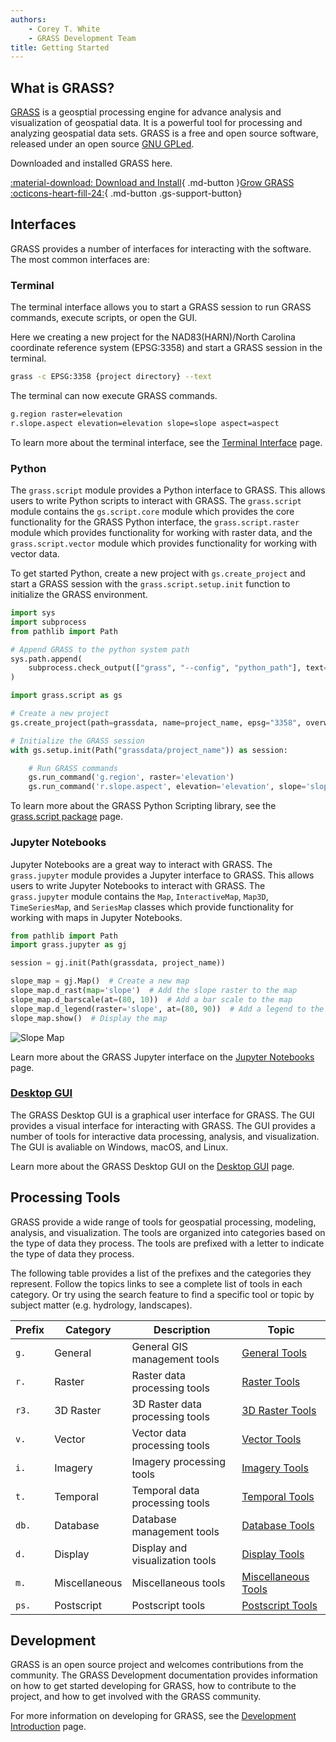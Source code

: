 ```yaml
---
authors: 
    - Corey T. White
    - GRASS Development Team
title: Getting Started
---
```


## What is GRASS?

[GRASS](https://grass.osgeo.org/) is a geosptial processing engine for
advance analysis and visualization of geospatial data. It is a powerful tool for
processing and analyzing geospatial data sets. GRASS is a free and open source
software, released under an open source [GNU GPLed](https://www.gnu.org/licenses/gpl.html).

Downloaded and installed GRASS here.

<!-- markdownlint-disable-next-line MD013 -->
[:material-download: Download and Install](https://grass.osgeo.org/download/){ .md-button }[Grow GRASS :octicons-heart-fill-24:](https://opencollective.com/grass/contribute){ .md-button .gs-support-button}

## Interfaces

GRASS provides a number of interfaces for interacting with the software. The
most common interfaces are:

### Terminal

The terminal interface allows you to start a GRASS session to run GRASS
commands, execute scripts, or open the GUI.

Here we creating a new project for the NAD83(HARN)/North Carolina coordinate
reference system (EPSG:3358) and start a GRASS session in the terminal.

```sh
grass -c EPSG:3358 {project directory} --text
```

The terminal can now execute GRASS commands.

```sh
g.region raster=elevation
r.slope.aspect elevation=elevation slope=slope aspect=aspect
```

To learn more about the terminal interface, see the
[Terminal Interface](terminalintro.md) page.

### Python

The `grass.script` module provides a Python interface to GRASS. This allows
users to write Python scripts to interact with GRASS. The `grass.script` module
contains the `gs.script.core` module which provides the core functionality for the
GRASS Python interface, the `grass.script.raster` module which provides
functionality for working with raster data, and the `grass.script.vector` module
which provides functionality for working with vector data.

To get started Python, create a new project with `gs.create_project` and start a
GRASS session with the `grass.script.setup.init` function to initialize the
GRASS environment.

```python
import sys
import subprocess
from pathlib import Path

# Append GRASS to the python system path
sys.path.append(
    subprocess.check_output(["grass", "--config", "python_path"], text=True).strip()
)

import grass.script as gs

# Create a new project
gs.create_project(path=grassdata, name=project_name, epsg="3358", overwrite=False)

# Initialize the GRASS session
with gs.setup.init(Path("grassdata/project_name")) as session:

    # Run GRASS commands
    gs.run_command('g.region', raster='elevation')
    gs.run_command('r.slope.aspect', elevation='elevation', slope='slope', aspect='aspect')
```

To learn more about the GRASS Python Scripting library, see the
[grass.script package](pythonintro.md) page.

### Jupyter Notebooks

Jupyter Notebooks are a great way to interact with GRASS. The `grass.jupyter`
module provides a Jupyter interface to GRASS. This allows users to write Jupyter
Notebooks to interact with GRASS. The `grass.jupyter` module contains the `Map`,
`InteractiveMap`, `Map3D`, `TimeSeriesMap`, and `SeriesMap` classes which
provide functionality for working with maps in Jupyter Notebooks.

```python
from pathlib import Path
import grass.jupyter as gj

session = gj.init(Path(grassdata, project_name))

slope_map = gj.Map()  # Create a new map
slope_map.d_rast(map='slope')  # Add the slope raster to the map
slope_map.d_barscale(at=(80, 10))  # Add a bar scale to the map
slope_map.d_legend(raster='slope', at=(80, 90))  # Add a legend to the map
slope_map.show()  # Display the map
```

![Slope Map](r_slope_aspect_slope.png)

Learn more about the GRASS Jupyter interface on the
[Jupyter Notebooks](jupyterintro.md) page.

### [Desktop GUI](wxguiintro.md)

The GRASS Desktop GUI is a graphical user interface for GRASS. The GUI provides
a visual interface for interacting with GRASS. The GUI provides a number of tools
for interactive data processing, analysis, and visualization. The GUI is
avaliable on Windows, macOS, and Linux.

Learn more about the GRASS Desktop GUI on the
[Desktop GUI](wxguiintro.md) page.

## Processing Tools

GRASS provide a wide range of tools for geospatial processing, modeling,
analysis, and visualization. The tools are organized into categories based
on the type of data they process. The tools are prefixed with a letter to
indicate the type of data they process.

The following table provides a list of the prefixes and the categories they represent.
Follow the topics links to see a complete list of tools in each category. Or try
using the search feature to find a specific tool or topic by subject
matter (e.g. hydrology, landscapes).

| Prefix | Category                         | Description                        | Topic                                      |
|--------|----------------------------------|------------------------------------|-------------------------------------------|
| `g.`   | General                          | General GIS management tools       | [General Tools](general.md)               |
| `r.`   | Raster                           | Raster data processing tools       | [Raster Tools](raster.md)                 |
| `r3.`  | 3D Raster                        | 3D Raster data processing tools    | [3D Raster Tools](raster3d.md)            |
| `v.`   | Vector                           | Vector data processing tools       | [Vector Tools](vector.md)                 |
| `i.`   | Imagery                          | Imagery processing tools           | [Imagery Tools](imagery.md)               |
| `t.`   | Temporal                         | Temporal data processing tools     | [Temporal Tools](temporal.md)             |
| `db.`  | Database                         | Database management tools          | [Database Tools](database.md)             |
| `d.`   | Display                          | Display and visualization tools    | [Display Tools](display.md)               |
| `m.`   | Miscellaneous                    | Miscellaneous tools                | [Miscellaneous Tools](miscellaneous.md)   |
| `ps.`  | Postscript                       | Postscript tools                   | [Postscript Tools](postscript.md)         |

## Development

GRASS is an open source project and welcomes contributions from the community.
The GRASS Development documentation provides information on how to get started
developing for GRASS, how to contribute to the project, and how to get involved
with the GRASS community.

For more information on developing for GRASS, see the
[Development Introduction](developmentintro.md) page.
